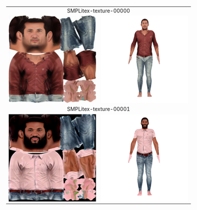 <table>
  <tr>
    <td colspan="2" align="center">SMPLitex-texture-00000</td>
  </tr>
  <tr>
    <td> <img src="textures/SMPLitex-texture-00000.png"  alt="1" width = 250px></td>
    <td><img src="360-gifs/SMPLitex-texture-00000.gif" alt="2" width = 250px></td>
   </tr>
  
  <tr>
    <td colspan="2" align="center">SMPLitex-texture-00001</td>
  </tr>
  <tr>
    <td> <img src="textures/SMPLitex-texture-00001.png"  alt="1" width = 250px></td>
    <td><img src="360-gifs/SMPLitex-texture-00001.gif" alt="2" width = 250px></td>
   </tr>
</table>
